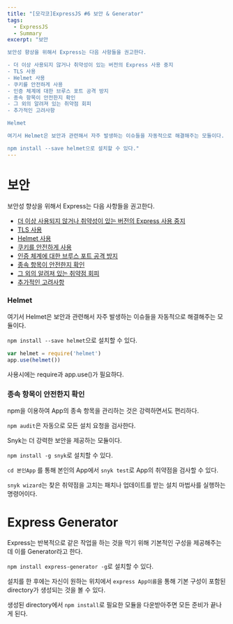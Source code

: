 ```yaml
---
title: "[모각코]ExpressJS #6 보안 & Generator"
tags:
  - ExpressJS
  - Summary
excerpt: "보안

보안성 향상을 위해서 Express는 다음 사항들을 권고한다.

- 더 이상 사용되지 않거나 취약성이 있는 버전의 Express 사용 중지
- TLS 사용
- Helmet 사용
- 쿠키를 안전하게 사용
- 인증 체계에 대한 브루스 포트 공격 방지
- 종속 항목이 안전한지 확인
- 그 외의 알려져 있는 취약점 회피
- 추가적인 고려사항

Helmet

여기서 Helmet은 보안과 관련해서 자주 발생하는 이슈들을 자동적으로 해결해주는 모듈이다.

npm install --save helmet으로 설치할 수 있다."
---
```


# 보안

보안성 향상을 위해서 Express는 다음 사항들을 권고한다.

- [더 이상 사용되지 않거나 취약성이 있는 버전의 Express 사용 중지](https://expressjs.com/ko/advanced/best-practice-security.html#dont-use-deprecated-or-vulnerable-versions-of-express)
- [TLS 사용](https://expressjs.com/ko/advanced/best-practice-security.html#use-tls)
- [Helmet 사용](https://expressjs.com/ko/advanced/best-practice-security.html#use-helmet)
- [쿠키를 안전하게 사용](https://expressjs.com/ko/advanced/best-practice-security.html#use-cookies-securely)
- [인증 체계에 대한 브루스 포트 공격 방지](https://expressjs.com/ko/advanced/best-practice-security.html#prevent-brute-force-attacks-against-authorization)
- [종속 항목이 안전한지 확인](https://expressjs.com/ko/advanced/best-practice-security.html#ensure-your-dependencies-are-secure)
- [그 외의 알려져 있는 취약점 회피](https://expressjs.com/ko/advanced/best-practice-security.html#avoid-other-known-vulnerabilities)
- [추가적인 고려사항](https://expressjs.com/ko/advanced/best-practice-security.html#additional-considerations)



### Helmet

여기서 Helmet은 보안과 관련해서 자주 발생하는 이슈들을 자동적으로 해결해주는 모듈이다.

`npm install --save helmet`으로 설치할 수 있다.

```javascript
var helmet = require('helmet')
app.use(helmet())
```

사용시에는 require과 app.use()가 필요하다.



### 종속 항목이 안전한지 확인

npm을 이용하여 App의 종속 항목을 관리하는 것은 강력하면서도 편리하다. 

`npm audit`은 자동으로 모든 설치 요청을 검사한다.

Snyk는 더 강력한 보안을 제공하는 모듈이다.

`npm install -g snyk`로 설치할 수 있다.

`cd 본인App` 를 통해 본인의 App에서  `snyk test`로 App의 취약점을 검사할 수 있다.

`snyk wizard`는 찾은 취약점을 고치는 패치나 업데이트를 받는 설치 마법사를 실행하는 명령어이다.



# Express Generator

Express는 반복적으로 같은 작업을 하는 것을 막기 위해 기본적인 구성을 제공해주는데 이를 Generator라고 한다.

`npm install express-generator -g`로 설치할 수 있다.

설치를 한 후에는 자신이 원하는 위치에서 `express App이름`을 통해 기본 구성이 포함된 directory가 생성되는 것을 볼 수 있다.

생성된 directory에서 `npm install`로 필요한 모듈을 다운받아주면 모든 준비가 끝나게 된다.

